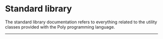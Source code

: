 # Standard library
The standard library documentation refers to everything related to the utility classes provided
with the Poly programming language.


---